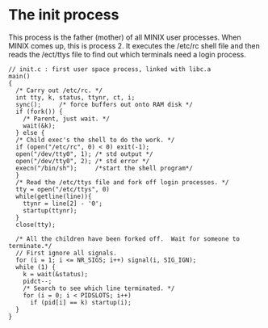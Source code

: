 # The init process 

This process is the father (mother) of all MINIX user processes. 
When MINIX comes up, this is process 2.
It executes the /etc/rc shell file and 
then reads the /ect/ttys file to find out which terminals need a login process.

```
// init.c : first user space process, linked with libc.a
main()
{
  /* Carry out /etc/rc. */
  int tty, k, status, ttynr, ct, i;
  sync();     /* force buffers out onto RAM disk */ 
  if (fork()) {
    /* Parent, just wait. */
    wait(&k);
  } else {
  /* Child exec's the shell to do the work. */
  if (open("/etc/rc", 0) < 0) exit(-1);
  open("/dev/tty0", 1); /* std output */
  open("/dev/tty0", 2); /* std error */
  execn("/bin/sh");     /*start the shell program*/
  }
  /* Read the /etc/ttys file and fork off login processes. */
  tty = open("/etc/ttys", 0)
  while(getline(line)){
    ttynr = line[2] - '0';
    startup(ttynr);
  }
  close(tty);
  
  /* All the children have been forked off.  Wait for someone to terminate.*/
  // First ignore all signals.
  for (i = 1; i <= NR_SIGS; i++) signal(i, SIG_IGN);
  while (1) {
    k = wait(&status);
    pidct--;   
    /* Search to see which line terminated. */
    for (i = 0; i < PIDSLOTS; i++)
      if (pid[i] == k) startup(i);
  }
}
```